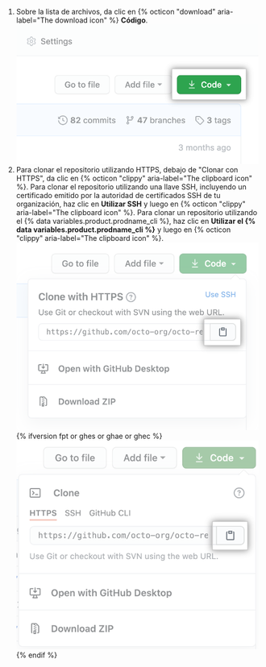 1. Sobre la lista de archivos, da clic en {% octicon "download" aria-label="The download icon" %} **Código**. ![Botón de "Código"](/assets/images/help/repository/code-button.png)
1. Para clonar el repositorio utilizando HTTPS, debajo de "Clonar con HTTPS", da clic en
{% octicon "clippy" aria-label="The clipboard icon" %}. Para clonar el repositorio utilizando una llave SSH, incluyendo un certificado emitido por la autoridad de certificados SSH de tu organización, haz clic en **Utilizar SSH** y luego en {% octicon "clippy" aria-label="The clipboard icon" %}. Para clonar un repositorio utilizando el {% data variables.product.prodname_cli %}, haz clic en **Utilizar el {% data variables.product.prodname_cli %}** y luego en {% octicon "clippy" aria-label="The clipboard icon" %}.
  ![El icono de portapapeles para copiar la URL para clonar un repositorio](/assets/images/help/repository/https-url-clone.png)
  {% ifversion fpt or ghes or ghae or ghec %}
  ![El icono del portapapeles para copiar la URL para clonar un repositorio con el CLI de GitHub](/assets/images/help/repository/https-url-clone-cli.png){% endif %}
